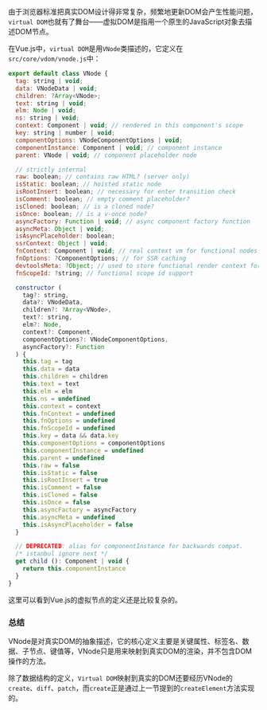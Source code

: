 由于浏览器标准把真实DOM设计得非常复杂，频繁地更新DOM会产生性能问题，`virtual DOM`也就有了舞台——虚拟DOM是指用一个原生的JavaScript对象去描述DOM节点。

在Vue.js中，`virtual DOM`是用`VNode`类描述的，它定义在`src/core/vdom/vnode.js`中：

```js
export default class VNode {
  tag: string | void;
  data: VNodeData | void;
  children: ?Array<VNode>;
  text: string | void;
  elm: Node | void;
  ns: string | void;
  context: Component | void; // rendered in this component's scope
  key: string | number | void;
  componentOptions: VNodeComponentOptions | void;
  componentInstance: Component | void; // component instance
  parent: VNode | void; // component placeholder node

  // strictly internal
  raw: boolean; // contains raw HTML? (server only)
  isStatic: boolean; // hoisted static node
  isRootInsert: boolean; // necessary for enter transition check
  isComment: boolean; // empty comment placeholder?
  isCloned: boolean; // is a cloned node?
  isOnce: boolean; // is a v-once node?
  asyncFactory: Function | void; // async component factory function
  asyncMeta: Object | void;
  isAsyncPlaceholder: boolean;
  ssrContext: Object | void;
  fnContext: Component | void; // real context vm for functional nodes
  fnOptions: ?ComponentOptions; // for SSR caching
  devtoolsMeta: ?Object; // used to store functional render context for devtools
  fnScopeId: ?string; // functional scope id support

  constructor (
    tag?: string,
    data?: VNodeData,
    children?: ?Array<VNode>,
    text?: string,
    elm?: Node,
    context?: Component,
    componentOptions?: VNodeComponentOptions,
    asyncFactory?: Function
  ) {
    this.tag = tag
    this.data = data
    this.children = children
    this.text = text
    this.elm = elm
    this.ns = undefined
    this.context = context
    this.fnContext = undefined
    this.fnOptions = undefined
    this.fnScopeId = undefined
    this.key = data && data.key
    this.componentOptions = componentOptions
    this.componentInstance = undefined
    this.parent = undefined
    this.raw = false
    this.isStatic = false
    this.isRootInsert = true
    this.isComment = false
    this.isCloned = false
    this.isOnce = false
    this.asyncFactory = asyncFactory
    this.asyncMeta = undefined
    this.isAsyncPlaceholder = false
  }

  // DEPRECATED: alias for componentInstance for backwards compat.
  /* istanbul ignore next */
  get child (): Component | void {
    return this.componentInstance
  }
}
```

这里可以看到Vue.js的虚拟节点的定义还是比较复杂的。

### 总结
VNode是对真实DOM的抽象描述，它的核心定义主要是关键属性、标签名、数据、子节点、键值等，VNode只是用来映射到真实DOM的渲染，并不包含DOM操作的方法。

除了数据结构的定义，`Virtual DOM`映射到真实的DOM还要经历VNode的`create`、`diff`、`patch`，而`create`正是通过上一节提到的`createElement`方法实现的。